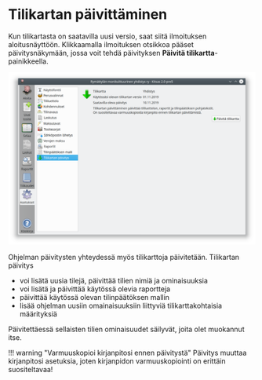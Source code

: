 # Tilikartan päivittäminen

Kun tilikartasta on saatavilla uusi versio, saat siitä ilmoituksen aloitusnäyttöön. Klikkaamalla ilmoituksen otsikkoa pääset päivitysnäkymään, jossa voit tehdä päivityksen **Päivitä tilikartta**-painikkeella.

![](paivitys.png)

Ohjelman päivitysten yhteydessä myös tilikarttoja päivitetään. Tilikartan päivitys

* voi lisätä uusia tilejä, päivittää tilien nimiä ja ominaisuuksia
* voi lisätä ja päivittää käytössä olevia raportteja
* päivittää käytössä olevan tilinpäätöksen mallin
* lisää ohjelman uusiin omainaisuuksiin liittyviä tilikarttakohtaisia määrityksiä

Päivitettäessä sellaisten tilien ominaisuudet säilyvät, joita olet muokannut itse.

!!! warning "Varmuuskopioi kirjanpitosi ennen päivitystä"
    Päivitys muuttaa kirjanpitosi asetuksia, joten kirjanpidon varmuuskopiointi on erittäin suositeltavaa!
    
